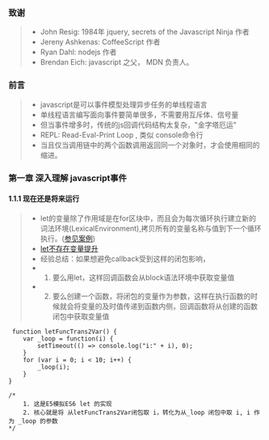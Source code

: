 ### 致谢 ###
> * John Resig: 1984年  jquery, secrets of the Javascript Ninja 作者
> * Jereny Ashkenas: CoffeeScript 作者
> * Ryan Dahl: nodejs 作者
> * Brendan Eich: javascript 之父， MDN 负责人。

### 前言 ###
> * javascript是可以事件模型处理异步任务的单线程语言
> * 单线程语言编写面向事件要简单很多，不需要用互斥体、信号量
> * 但当事件增多时，传统的js回调代码结构太复杂，"金字塔厄运"
> * REPL: Read-Eval-Print Loop , 类似 console命令行
> * 当且仅当调用链中的两个函数调用返回同一个对象时，才会使用相同的缩进。

###  第一章 深入理解 javascript事件 ###
#### 1.1.1 现在还是将来运行 ####
> * let的变量除了作用域是在for区块中，而且会为每次循环执行建立新的词法环境(LexicalEnvironment),拷贝所有的变量名称与值到下一个循环执行。([参见案例](codes/chapter01/letAndVar.js))
> * [let不存在变量提升](http://www.szbelle.com/article/3615.html)
> * 经验总结：如果想避免callback受到这样的闭包影响，
> * 1. 要么用let，这样回调函数会从block语法环境中获取变量值
> * 2. 要么创建一个函数，将闭包的变量作为参数，这样在执行函数的时候就会将变量的及时值传递到函数内侧，回调函数将从创建的函数闭包中获取变量值

```
 function letFuncTrans2Var() {
    var _loop = function(i) {
        setTimeout(() => console.log("i:" + i), 0);
    }
    for (var i = 0; i < 10; i++) {
        _loop(i);
    }
}

/*
    1. 这是E5模拟ES6 let 的实现
    2. 核心就是将 从letFuncTrans2Var闭包取 i，转化为从_loop 闭包中取 i, i 作为 _loop 的参数
*/
```